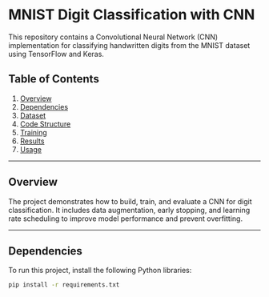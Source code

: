 # MNIST Digit Classification with CNN

This repository contains a Convolutional Neural Network (CNN) implementation for classifying handwritten digits from the MNIST dataset using TensorFlow and Keras.

## Table of Contents
1. [Overview](#overview)
2. [Dependencies](#dependencies)
3. [Dataset](#dataset)
4. [Code Structure](#code-structure)
5. [Training](#training)
6. [Results](#results)
7. [Usage](#usage)

---

## Overview
The project demonstrates how to build, train, and evaluate a CNN for digit classification. It includes data augmentation, early stopping, and learning rate scheduling to improve model performance and prevent overfitting.

---

## Dependencies
To run this project, install the following Python libraries:

```bash
pip install -r requirements.txt
